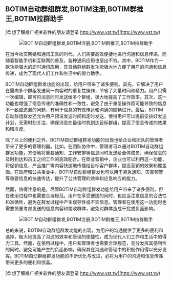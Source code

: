 ## **BOTIM自动群组群发,BOTIM注册,BOTIM群推王,BOTIM拉群助手**

[😍想了解推广相关软件的朋友请登录 http://www.vst.tw](http://www.vst.tw)

 <center><img src="https://vst.tw/MP4/tuiguang/png/5.png" alt="BOTIM自动群组群发,BOTIM注册,BOTIM群推王,BOTIM拉群助手"></center>

在当今社交网络和通讯工具的时代，人们需要高效便捷地进行沟通和信息传递。而随着智能手机和互联网的普及，各种通讯应用也层出不穷。其中，BOTIM作为一款功能强大的即时通讯应用，其自动群组群发功能极大地方便了用户的沟通和信息传递，成为了现代人们工作和生活中的得力助手。

BOTIM自动群组群发功能的出现，给用户带来了诸多便利。首先，它解决了用户在需向多个群组发送同一内容时的重复性操作，节省了大量时间和精力。用户只需一次编辑，即可将消息同时发送给多个群组，极大地提高了工作效率。其次，这一功能也增强了信息传递的准确性和一致性，避免了由于重复操作而可能导致的信息不一致或遗漏的问题，有利于信息的有效传达和沟通的顺畅进行。最后，BOTIM自动群组群发还允许用户预设发送时间和定时发送，使得用户可以提前安排好发送计划，无需时刻关注，确保消息在最佳时机到达目标群组，提高了信息传递的效果和精准度。

除了以上的便利之外，BOTIM自动群组群发功能的出现也给企业和团队的管理者带来了更多的管理利器。比如，在团队协作中，管理者可以通过BOTIM自动群组群发功能，方便地将重要通知、工作安排等信息同时发送给全体成员，确保信息的及时到达和员工之间工作的高效配合。在商业营销中，企业也可以利用这一功能，将促销信息、产品推广等内容快速地传播给目标客户群体，提高营销的效果和覆盖面。在政府和公共事业中，BOTIM自动群组群发也可以用于紧急通知、灾害预警等重要信息的快速传达，提升了公共管理的效率和应急响应的能力。

然而，值得注意的是，尽管BOTIM自动群组群发功能给用户带来了诸多便利，但在使用过程中也需要合理规范。用户在享受便捷的同时，也应当注意信息的合法性和准确性，避免在群发过程中产生误导性或不实信息。管理者在使用这一功能时也需要慎重考虑发送的信息内容和接收群体，避免对群体造成干扰或负面影响。

 <center><img src="https://vst.tw/MP4/tuiguang/png/0.png" alt="BOTIM自动群组群发,BOTIM注册,BOTIM群推王,BOTIM拉群助手"></center>

总的来说，BOTIM自动群组群发功能的出现，为用户的沟通提供了更多的便利和选择，极大地提高了沟通的效率和管理的便捷性，成为现代人们工作和生活中的得力工具。然而，在使用过程中，用户和管理者也需要合理规范，充分发挥其便利性的同时，避免可能产生的负面影响，确保其在沟通和管理中的积极作用得以充分发挥。BOTIM自动群组群发功能的不断优化与改进，必将为用户的沟通和信息传递带来更多的便利和惊喜。

[😍想了解推广相关软件的朋友请登录 http://www.vst.tw](http://www.vst.tw)



